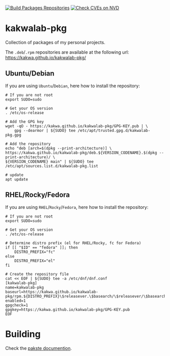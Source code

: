 [![Build Packages Repositories](https://github.com/kakwa/kakwalab-pkg/actions/workflows/repos.yml/badge.svg)](https://github.com/kakwa/kakwalab-pkg/actions/workflows/repos.yml)
[![Check CVEs on NVD](https://github.com/kakwa/kakwalab-pkg/actions/workflows/vulncheck.yml/badge.svg)](https://github.com/kakwa/kakwalab-pkg/actions/workflows/vulncheck.yml)


# kakwalab-pkg

Collection of packages of my personal projects.

The `.deb`/`.rpm` repositories are available at the following url: https://kakwa.github.io/kakwalab-pkg/

## Ubuntu/Debian

If you are using `Ubuntu`/`Debian`, here how to install the repository:

```shell
# If you are not root
export SUDO=sudo

# Get your OS version
. /etc/os-release

# Add the GPG key
wget -qO - https://kakwa.github.io/kakwalab-pkg/GPG-KEY.pub | \
    gpg --dearmor | ${SUDO} tee /etc/apt/trusted.gpg.d/kakwalab-pkg.gpg

# Add the repository
echo "deb [arch=$(dpkg --print-architecture)] \
https://kakwa.github.io/kakwalab-pkg/deb.${VERSION_CODENAME}.$(dpkg --print-architecture)/ \
${VERSION_CODENAME} main" | ${SUDO} tee /etc/apt/sources.list.d/kakwalab-pkg.list

# update
apt update
```

## RHEL/Rocky/Fedora

If you are using `RHEL`/`Rocky`/`Fedora`, here how to install the repository:

```shell
# If you are not root
export SUDO=sudo

# Get your OS version
. /etc/os-release

# Determine distro prefix (el for RHEL/Rocky, fc for Fedora)
if [[ "$ID" == "fedora" ]]; then
    DISTRO_PREFIX="fc"
else
    DISTRO_PREFIX="el"
fi

# Create the repository file
cat << EOF | ${SUDO} tee -a /etc/dnf/dnf.conf
[kakwalab-pkg]
name=kakwalab-pkg
baseurl=https://kakwa.github.io/kakwalab-pkg/rpm.${DISTRO_PREFIX}\$releasever.\$basearch/\$releasever/\$basearch/
enabled=1
gpgcheck=1
gpgkey=https://kakwa.github.io/kakwalab-pkg/GPG-KEY.pub
EOF
```

# Building

Check the [pakste documention](https://kakwa.github.io/pakste/).

